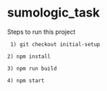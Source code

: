 # sumologic_task
Steps to run this project

`` 1) git checkout initial-setup``

`` 2) npm install ``

`` 3) npm run build ``

`` 4) npm start ``
